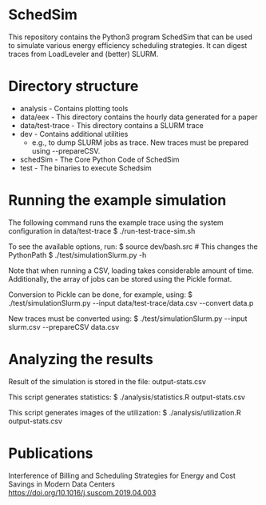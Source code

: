 # SchedSim
This repository contains the Python3 program SchedSim that can be used to simulate various energy efficiency scheduling strategies.
It can digest traces from LoadLeveler and (better) SLURM.

# Directory structure

 * analysis - Contains plotting tools
 * data/eex - This directory contains the hourly data generated for a paper
 * data/test-trace - This directory contains a SLURM trace
 * dev - Contains additional utilities
   - e.g., to dump SLURM jobs as trace. New traces must be prepared using --prepareCSV.
 * schedSim - The Core Python Code of SchedSim
 * test - The binaries to execute Schedsim

# Running the example simulation

The following command runs the example trace using the system configuration in data/test-trace
$ ./run-test-trace-sim.sh

To see the available options, run:
$ source dev/bash.src # This changes the PythonPath
$ ./test/simulationSlurm.py -h

Note that when running a CSV, loading takes considerable amount of time.
Additionally, the array of jobs can be stored using the Pickle format.

Conversion to Pickle can be done, for example, using:
$ ./test/simulationSlurm.py --input data/test-trace/data.csv --convert data.p

New traces must be converted using:
$ ./test/simulationSlurm.py --input slurm.csv --prepareCSV data.csv

# Analyzing the results

Result of the simulation is stored in the file: output-stats.csv

This script generates statistics:
$ ./analysis/statistics.R output-stats.csv

This script generates images of the utilization:
$ ./analysis/utilization.R output-stats.csv

# Publications
Interference of Billing and Scheduling Strategies for Energy and Cost Savings in Modern Data Centers
https://doi.org/10.1016/j.suscom.2019.04.003
